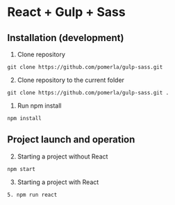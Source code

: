 # React + Gulp + Sass

## Installation (development)

1. Clone repository

```
git clone https://github.com/pomerla/gulp-sass.git
```

2. Clone repository to the current folder

```
git clone https://github.com/pomerla/gulp-sass.git .
```

1. Run npm install

```
npm install
```

## Project launch and operation

2. Starting a project without React

```
npm start
```

3. Starting a project with React

```
5. npm run react
```
